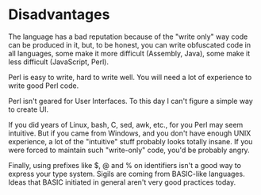 
# Disadvantages

The language has a bad reputation because of the "write only" way code can be produced in it, but, to be honest, you can write
obfuscated code in all languages, some make it more difficult (Assembly, Java), some make it less difficult (JavaScript, Perl).

Perl is easy to write, hard to write well. You will need a lot of experience to write good Perl code.

Perl isn't geared for User Interfaces. To this day I can't figure a simple way to create UI.

If you did years of Linux, bash, C, sed, awk, etc., for you Perl may seem intuitive. But if you came from Windows, and you don't
have enough UNIX experience, a lot of the "intuitive" stuff probably looks totally insane. If you were forced to maintain such
"write-only" code, you'd be probably angry.

Finally, using prefixes like $, @ and % on identifiers isn't a good way to express your type system. Sigils are coming from
BASIC-like languages. Ideas that BASIC initiated in general aren't very good practices today.
